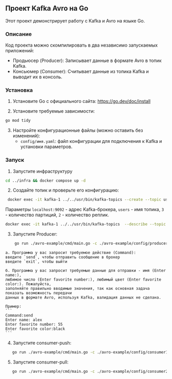 ## Проект Kafka Avro на Go

Этот проект демонстрирует работу с Kafka и Avro на языке Go.

### Описание

Код проекта можно скомпилировать в два независимо запускаемых приложений:

* Продьюсер (Producer): Записывает данные в формате Avro в топик Kafka.
* Консьюмер (Consumer): Считывает данные из топика Kafka и выводит их в консоль. 

### Установка

1. Установите Go с официального сайта: https://go.dev/doc/install

2. Установите требуемые зависимости:
```bash
go mod tidy
```

3. Настройте конфигурационные файлы (можно оставить без изменений):
    * `config/имя.yaml`: файл конфигурации для подключения к Kafka и установки параметров.

### Запуск
1. Запустите инфраструктуру
```bash
cd ../infra && docker compose up -d
```

2. Создайте топик и проверьте его конфигурацию:

```bash
 docker exec -it kafka-1 ../../usr/bin/kafka-topics --create --topic users --bootstrap-server kafka-1:9092 --partitions 3 --replication-factor 2
```
Параметры `localhost:9092` - адрес Kafka-брокера, `users` - имя топика, `3` - количество партиций, `2` - количество реплик.

```bash
docker exec -it kafka-1 ../../usr/bin/kafka-topics  --describe --topic users  --bootstrap-server localhost:9092
```

3. Запустите Producer:
```bash
    go run ./avro-example/cmd/main.go -c ./avro-example/config/producer.yaml
```
    а. Программа у вас запросит требуемое действие (Command):   
    введите `send`, чтобы отправить сообщение в брокер
    введите `exit`, чтобы выйти

    б. Программа у вас запросит требуемые данные для отправки - имя (Enter name:), 
    любимое число (Enter favorite number:), любимый цвет (Enter favorite color:). Пожалуйста,
    заполняйте правильно вводимые значения, так как основная задача показать возможность передачи
    данных в формате Avro, используя Kafka, валидация данных не сделана. 
    
    Пример:
    ```
    Command:send
    Enter name: alex
    Enter favorite number: 55
    Enter favorite color:black
    ```


4. Запустите consumer-push:
```bash
   go run ./avro-example/cmd/main.go -c ./avro-example/config/consumer1.yaml 
```
5. Запустите consumer-pull:
```bash
   go run ./avro-example/cmd/main.go -c ./avro-example/config/consumer2.yaml 
```
